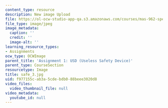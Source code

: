 ```yaml
---
content_type: resource
description: New image Upload
file: https://ol-ocw-studio-app-qa.s3.amazonaws.com/courses/mas-962-special-topics-new-textiles-spring-2010/f977155cab3a5cdebdb088beee3020d8_safe_3.jpg
file_type: image/jpeg
image_metadata:
  caption: ''
  credit: ''
  image-alt: ''
learning_resource_types:
- Assignments
ocw_type: OCWImage
parent_title: 'Assignment 1: USD (Useless Safety Device)'
parent_type: CourseSection
resourcetype: Image
title: safe_3.jpg
uid: f977155c-ab3a-5cde-bdb0-88beee3020d8
video_files:
  video_thumbnail_file: null
video_metadata:
  youtube_id: null
---
```

